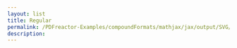 ```yaml
---
layout: list
title: Regular
permalink: /PDFreactor-Examples/compoundFormats/mathjax/jax/output/SVG/fonts/TeX/Size4/Regular/
description: 
---
```






